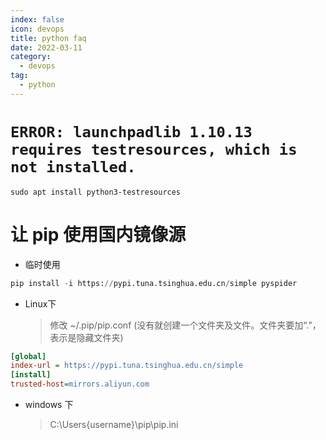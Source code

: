 ```yaml
---
index: false
icon: devops
title: python faq
date: 2022-03-11
category:
  - devops
tag:
  - python
---
```


# `ERROR: launchpadlib 1.10.13 requires testresources, which is not installed.`

```shell
sudo apt install python3-testresources
```

# 让 pip 使用国内镜像源

- 临时使用
```python
pip install -i https://pypi.tuna.tsinghua.edu.cn/simple pyspider

```

- Linux下
  > 修改 ~/.pip/pip.conf (没有就创建一个文件夹及文件。文件夹要加“.”，表示是隐藏文件夹)

```ini
[global]
index-url = https://pypi.tuna.tsinghua.edu.cn/simple
[install]
trusted-host=mirrors.aliyun.com
```

- windows 下
  > C:\Users\{username}\pip\pip.ini




